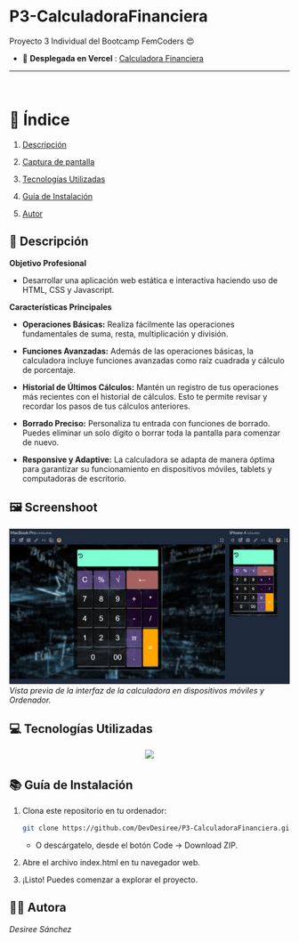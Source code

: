 # P3-CalculadoraFinanciera
Proyecto 3 Individual del Bootcamp FemCoders 😍

- 🚀 **Desplegada en Vercel** : [Calculadora Financiera](https://p3-calculadora-financiera.vercel.app/)
---
<br>


# 📑 Índice

1. [Descripción](#descripción)

2. [Captura de pantalla](#screenshoot)

3. [Tecnologías Utilizadas](#tecnologías-utilizadas)

4. [Guía de Instalación](#guía-de-instalación)

5. [Autor](#autor)


## 📄 Descripción

**Objetivo Profesional** 

- Desarrollar una aplicación web estática e interactiva haciendo uso de HTML, CSS y Javascript.


**Características Principales**

- **Operaciones Básicas:**
  Realiza fácilmente las operaciones fundamentales de suma, resta, multiplicación y división.

- **Funciones Avanzadas:**
  Además de las operaciones básicas, la calculadora incluye funciones avanzadas como raíz cuadrada y cálculo de porcentaje.

- **Historial de Últimos Cálculos:**
  Mantén un registro de tus operaciones más recientes con el historial de cálculos. Esto te permite revisar y recordar los pasos de tus cálculos anteriores.

- **Borrado Preciso:**
  Personaliza tu entrada con funciones de borrado. Puedes eliminar un solo dígito o borrar toda la pantalla para comenzar de nuevo.

- **Responsive y Adaptive:**
  La calculadora se adapta de manera óptima para garantizar su funcionamiento en dispositivos móviles, tablets y computadoras de escritorio.

## 🖼️ Screenshoot
![Imagen de la Calculadora](./ImgReadme/image.png)
*Vista previa de la interfaz de la calculadora en dispositivos móviles y Ordenador.*

## 💻 Tecnologías Utilizadas

<p align="center">
  <a href="https://skillicons.dev">
    <img src="https://skillicons.dev/icons?i=html,css,js,git,figma" />
  </a>


## 📚 Guía de Instalación

1. Clona este repositorio en tu ordenador:

   ```bash
   git clone https://github.com/DevDesiree/P3-CalculadoraFinanciera.git
    ```
    - O descárgatelo, desde el botón Code -> Download ZIP.

2. Abre el archivo index.html en tu navegador web.

3. ¡Listo! Puedes comenzar a explorar el proyecto.

## 👩‍💻 Autora
*Desiree Sánchez*

